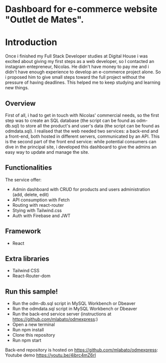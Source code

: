 # Dashboard  for e-commerce website "Outlet de Mates". 

# Introduction

Once i finished my Full Stack Developer studies at Digital House i was excited about giving my first steps as a web developer, so I contacted an instagram entepreneur, Nicolas. He didn't have money to pay me and i didn't have enough experience to develop an e-commerce project alone. So i proposed him to give small steps toward the full project without the pressure of having deadlines. This helped me to keep studying and learning new things.

## Overview
First of all, i had to get in touch with Nicolas' commercial needs, so the first step was to create an SQL database (the script can be found as odm-db.sql) to store all the product's and user's data (the script can be found as odmdata.sql).
I realised that the web needed two services: a back-end and a front-end, both hosted in different servers, communicated by an API. This is the second part of the front end service: while potential consumers can dive in the principal site, i developed this dashboard to give the admins an easy way to update and manage the site.


## Functionalities
The service offer:
- Admin dashboard with CRUD for products and users administration (add, delete, edit)
- API consumption with Fetch
- Routing with react-router
- Stying with Tailwind.css
- Auth with Firebase and JWT

## Framework
- React

## Extra libraries
- Tailwind CSS
- React-Router-dom


## Run this sample!
- Run  the odm-db.sql script in MySQL Workbench or Dbeaver
- Run the odmdata.sql script in MySQL Workbench or Dbeaver
- Run the back-end service server (instructions at https://github.com/mlabato/odmexpress:)
- Open a new terminal
- Run npm install
- Clone this repository
- Run npm start

Back-end repository is hosted on https://github.com/mlabato/odmexpress:   
Youtube demo https://youtu.be/4ibrc4mZ6rI   



